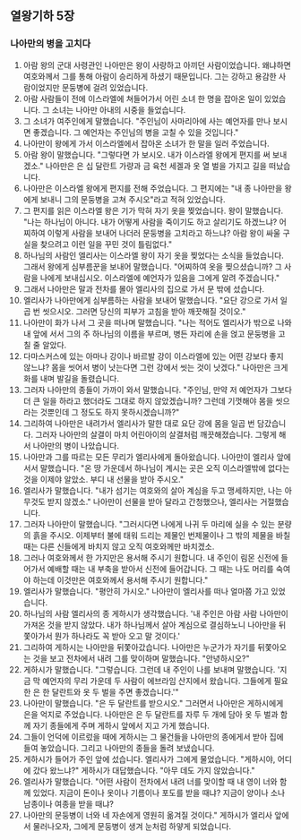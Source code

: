 ## 열왕기하 5장

### 나아만의 병을 고치다
1. 아람 왕의 군대 사령관인 나아만은 왕이 사랑하고 아끼던 사람이었습니다. 왜냐하면 여호와께서 그를 통해 아람이 승리하게 하셨기 때문입니다. 그는 강하고 용감한 사람이었지만 문둥병에 걸려 있었습니다.
2. 아람 사람들이 전에 이스라엘에 쳐들어가서 어린 소녀 한 명을 잡아온 일이 있었습니다. 그 소녀는 나아만 아내의 시중을 들었습니다.
3. 그 소녀가 여주인에게 말했습니다. "주인님이 사마리아에 사는 예언자를 만나 보시면 좋겠습니다. 그 예언자는 주인님의 병을 고칠 수 있을 것입니다."
4. 나아만이 왕에게 가서 이스라엘에서 잡아온 소녀가 한 말을 일러 주었습니다.
5. 아람 왕이 말했습니다. "그렇다면 가 보시오. 내가 이스라엘 왕에게 편지를 써 보내겠소." 나아만은 은 십 달란트 가량과 금 육천 세겔과 옷 열 벌을 가지고 길을 떠났습니다.
6. 나아만은 이스라엘 왕에게 편지를 전해 주었습니다. 그 편지에는 "내 종 나아만을 왕에게 보내니 그의 문둥병을 고쳐 주시오"라고 적혀 있었습니다.
7. 그 편지를 읽은 이스라엘 왕은 기가 막혀 자기 옷을 찢었습니다. 왕이 말했습니다. "나는 하나님이 아니다. 내가 어떻게 사람을 죽이기도 하고 살리기도 하겠느냐? 어찌하여 이렇게 사람을 보내어 나더러 문둥병을 고치라고 하느냐? 아람 왕이 싸울 구실을 찾으려고 이런 일을 꾸민 것이 틀림없다."
8. 하나님의 사람인 엘리사는 이스라엘 왕이 자기 옷을 찢었다는 소식을 들었습니다. 그래서 왕에게 심부름꾼을 보내어 말했습니다. "어찌하여 옷을 찢으셨습니까? 그 사람을 나에게 보내십시오. 이스라엘에 예언자가 있음을 그에게 알려 주겠습니다."
9. 그래서 나아만은 말과 전차를 몰아 엘리사의 집으로 가서 문 밖에 섰습니다.
10. 엘리사가 나아만에게 심부름하는 사람을 보내어 말했습니다. "요단 강으로 가서 일곱 번 씻으시오. 그러면 당신의 피부가 고침을 받아 깨끗해질 것이오."
11. 나아만이 화가 나서 그 곳을 떠나며 말했습니다. "나는 적어도 엘리사가 밖으로 나와 내 앞에 서서 그의 주 하나님의 이름을 부르며, 병든 자리에 손을 얹고 문둥병을 고칠 줄 알았다.
12. 다마스커스에 있는 아마나 강이나 바르발 강이 이스라엘에 있는 어떤 강보다 좋지 않느냐? 몸을 씻어서 병이 낫는다면 그런 강에서 씻는 것이 낫겠다." 나아만은 크게 화를 내며 발길을 돌렸습니다.
13. 그러자 나아만의 종들이 가까이 와서 말했습니다. "주인님, 만약 저 예언자가 그보다 더 큰 일을 하라고 했더라도 그대로 하지 않았겠습니까? 그런데 기껏해야 몸을 씻으라는 것뿐인데 그 정도도 하지 못하시겠습니까?"
14. 그리하여 나아만은 내려가서 엘리사가 말한 대로 요단 강에 몸을 일곱 번 담갔습니다. 그러자 나아만의 살결이 마치 어린아이의 살결처럼 깨끗해졌습니다. 그렇게 해서 나아만의 병이 나았습니다.
15. 나아만과 그를 따르는 모든 무리가 엘리사에게 돌아왔습니다. 나아만이 엘리사 앞에 서서 말했습니다. "온 땅 가운데서 하나님이 계시는 곳은 오직 이스라엘밖에 없다는 것을 이제야 알았소. 부디 내 선물을 받아 주시오."
16. 엘리사가 말했습니다. "내가 섬기는 여호와의 살아 계심을 두고 맹세하지만, 나는 아무것도 받지 않겠소." 나아만이 선물을 받아 달라고 간청했으나, 엘리사는 거절했습니다.
17. 그러자 나아만이 말했습니다. "그러시다면 나에게 나귀 두 마리에 실을 수 있는 분량의 흙을 주시오. 이제부터 불에 태워 드리는 제물인 번제물이나 그 밖의 제물을 바칠 때는 다른 신들에게 바치지 않고 오직 여호와께만 바치겠소.
18. 그러나 여호와께서 한 가지만은 용서해 주시기 원합니다. 내 주인이 림몬 신전에 들어가서 예배할 때는 내 부축을 받아서 신전에 들어갑니다. 그 때는 나도 머리를 숙여야 하는데 이것만은 여호와께서 용서해 주시기 원합니다."
19. 엘리사가 말했습니다. "평안히 가시오." 나아만이 엘리사를 떠나 얼마쯤 가고 있었습니다.
20. 하나님의 사람 엘리사의 종 게하시가 생각했습니다. '내 주인은 아람 사람 나아만이 가져온 것을 받지 않았다. 내가 하나님께서 살아 계심으로 결심하노니 나아만을 뒤쫓아가서 뭔가 하나라도 꼭 받아 오고 말 것이다.'
21. 그리하여 게하시는 나아만을 뒤쫓아갔습니다. 나아만은 누군가가 자기를 뒤쫓아오는 것을 보고 전차에서 내려 그를 맞이하며 말했습니다. "안녕하시오?"
22. 게하시가 말했습니다. "그렇습니다. 그런데 내 주인이 나를 보내며 말했습니다. '지금 막 예언자의 무리 가운데 두 사람이 에브라임 산지에서 왔습니다. 그들에게 필요한 은 한 달란트와 옷 두 벌을 주면 좋겠습니다.'"
23. 나아만이 말했습니다. "은 두 달란트를 받으시오." 그러면서 나아만은 게하시에게 은을 억지로 주었습니다. 나아만은 은 두 달란트를 자루 두 개에 담아 옷 두 벌과 함께 자기 종들에게 주며 게하시 앞에서 지고 가게 했습니다.
24. 그들이 언덕에 이르렀을 때에 게하시는 그 물건들을 나아만의 종에게서 받아 집에 들여 놓았습니다. 그리고 나아만의 종들을 돌려 보냈습니다.
25. 게하시가 들어가 주인 앞에 섰습니다. 엘리사가 그에게 물었습니다. "게하시야, 어디에 갔다 왔느냐?" 게하시가 대답했습니다. "아무 데도 가지 않았습니다."
26. 엘리사가 말했습니다. "어떤 사람이 전차에서 내려 너를 맞이할 때 내 영이 너와 함께 있었다. 지금이 돈이나 옷이나 기름이나 포도를 받을 때냐? 지금이 양이나 소나 남종이나 여종을 받을 때냐?
27. 나아만의 문둥병이 너와 네 자손에게 영원히 옮겨질 것이다." 게하시가 엘리사 앞에서 물러나오자, 그에게 문둥병이 생겨 눈처럼 하얗게 되었습니다.